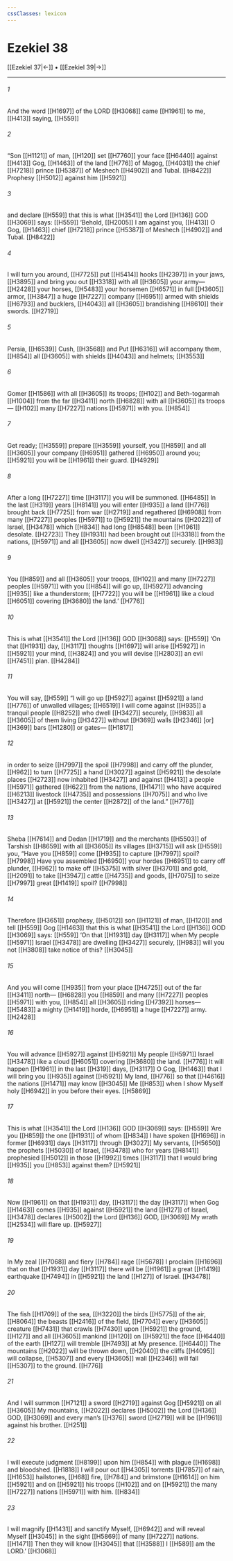 ```yaml
---
cssClasses: lexicon
---
```


# Ezekiel 38

[[Ezekiel 37|←]] • [[Ezekiel 39|→]]

---

###### 1
And the word [[H1697]] of the LORD [[H3068]] came [[H1961]] to me, [[H413]] saying, [[H559]]

###### 2
“Son [[H1121]] of man, [[H120]] set [[H7760]] your face [[H6440]] against [[H413]] Gog, [[H1463]] of the land [[H776]] of Magog, [[H4031]] the chief [[H7218]] prince [[H5387]] of Meshech [[H4902]] and Tubal. [[H8422]] Prophesy [[H5012]] against him [[H5921]]

###### 3
and declare [[H559]] that this is what [[H3541]] the Lord [[H136]] GOD [[H3069]] says: [[H559]] ‘Behold, [[H2005]] I am against you, [[H413]] O Gog, [[H1463]] chief [[H7218]] prince [[H5387]] of Meshech [[H4902]] and Tubal. [[H8422]]

###### 4
I will turn you around, [[H7725]] put [[H5414]] hooks [[H2397]] in your jaws, [[H3895]] and bring you out [[H3318]] with all [[H3605]] your army— [[H2428]] your horses, [[H5483]] your horsemen [[H6571]] in full [[H3605]] armor, [[H3847]] a huge [[H7227]] company [[H6951]] armed with shields [[H6793]] and bucklers, [[H4043]] all [[H3605]] brandishing [[H8610]] their swords. [[H2719]]

###### 5
Persia, [[H6539]] Cush, [[H3568]] and Put [[H6316]] will accompany them, [[H854]] all [[H3605]] with shields [[H4043]] and helmets; [[H3553]]

###### 6
Gomer [[H1586]] with all [[H3605]] its troops; [[H102]] and Beth-togarmah [[H1004]] from the far [[H3411]] north [[H6828]] with all [[H3605]] its troops— [[H102]] many [[H7227]] nations [[H5971]] with you. [[H854]]

###### 7
Get ready; [[H3559]] prepare [[H3559]] yourself,  you [[H859]] and all [[H3605]] your company [[H6951]] gathered [[H6950]] around you; [[H5921]] you will be [[H1961]] their guard. [[H4929]]

###### 8
After a long [[H7227]] time [[H3117]] you will be summoned. [[H6485]] In the last [[H319]] years [[H8141]] you will enter [[H935]] a land [[H776]] brought back [[H7725]] from war [[H2719]] and regathered [[H6908]] from many [[H7227]] peoples [[H5971]] to [[H5921]] the mountains [[H2022]] of Israel, [[H3478]] which [[H834]] had long [[H8548]] been [[H1961]] desolate. [[H2723]] They [[H1931]] had been brought out [[H3318]] from the nations, [[H5971]] and all [[H3605]] now dwell [[H3427]] securely. [[H983]]

###### 9
You [[H859]] and all [[H3605]] your troops, [[H102]] and many [[H7227]] peoples [[H5971]] with you [[H854]] will go up, [[H5927]] advancing [[H935]] like a thunderstorm; [[H7722]] you will be [[H1961]] like a cloud [[H6051]] covering [[H3680]] the land.’ [[H776]]

###### 10
This is what [[H3541]] the Lord [[H136]] GOD [[H3068]] says: [[H559]] ‘On that [[H1931]] day, [[H3117]] thoughts [[H1697]] will arise [[H5927]] in [[H5921]] your mind, [[H3824]] and you will devise [[H2803]] an evil [[H7451]] plan. [[H4284]]

###### 11
You will say, [[H559]] “I will go up [[H5927]] against [[H5921]] a land [[H776]] of unwalled villages; [[H6519]] I will come against [[H935]] a tranquil people [[H8252]] who dwell [[H3427]] securely, [[H983]] all [[H3605]] of them living [[H3427]] without [[H369]] walls [[H2346]] [or] [[H369]] bars [[H1280]] or gates— [[H1817]]

###### 12
in order to seize [[H7997]] the spoil [[H7998]] and carry off the plunder, [[H962]] to turn [[H7725]] a hand [[H3027]] against [[H5921]] the desolate places [[H2723]] now inhabited [[H3427]] and against [[H413]] a people [[H5971]] gathered [[H622]] from the nations, [[H1471]] who have acquired [[H6213]] livestock [[H4735]] and possessions [[H7075]] and who live [[H3427]] at [[H5921]] the center [[H2872]] of the land.” [[H776]]

###### 13
Sheba [[H7614]] and Dedan [[H1719]] and the merchants [[H5503]] of Tarshish [[H8659]] with all [[H3605]] its villages [[H3715]] will ask [[H559]] you,  “Have you [[H859]] come [[H935]] to capture [[H7997]] spoil? [[H7998]] Have you assembled [[H6950]] your hordes [[H6951]] to carry off plunder, [[H962]] to make off [[H5375]] with silver [[H3701]] and gold, [[H2091]] to take [[H3947]] cattle [[H4735]] and goods, [[H7075]] to seize [[H7997]] great [[H1419]] spoil? [[H7998]]

###### 14
Therefore [[H3651]] prophesy, [[H5012]] son [[H1121]] of man, [[H120]] and tell [[H559]] Gog [[H1463]] that this is what [[H3541]] the Lord [[H136]] GOD [[H3069]] says: [[H559]] ‘On that [[H1931]] day [[H3117]] when My people [[H5971]] Israel [[H3478]] are dwelling [[H3427]] securely, [[H983]] will you not [[H3808]] take notice of this? [[H3045]]

###### 15
And you will come [[H935]] from your place [[H4725]] out of the far [[H3411]] north— [[H6828]] you [[H859]] and many [[H7227]] peoples [[H5971]] with you, [[H854]] all [[H3605]] riding [[H7392]] horses— [[H5483]] a mighty [[H1419]] horde, [[H6951]] a huge [[H7227]] army. [[H2428]]

###### 16
You will advance [[H5927]] against [[H5921]] My people [[H5971]] Israel [[H3478]] like a cloud [[H6051]] covering [[H3680]] the land. [[H776]] It will happen [[H1961]] in the last [[H319]] days, [[H3117]] O Gog, [[H1463]] that I will bring you [[H935]] against [[H5921]] My land, [[H776]] so that [[H4616]] the nations [[H1471]] may know [[H3045]] Me [[H853]] when I show Myself holy [[H6942]] in you  before their eyes. [[H5869]]

###### 17
This is what [[H3541]] the Lord [[H136]] GOD [[H3069]] says: [[H559]] ‘Are you [[H859]] the one [[H1931]] of whom [[H834]] I have spoken [[H1696]] in former [[H6931]] days [[H3117]] through [[H3027]] My servants, [[H5650]] the prophets [[H5030]] of Israel, [[H3478]] who for years [[H8141]] prophesied [[H5012]] in those [[H1992]] times [[H3117]] that I would bring [[H935]] you [[H853]] against them? [[H5921]]

###### 18
Now [[H1961]] on that [[H1931]] day, [[H3117]] the day [[H3117]] when Gog [[H1463]] comes [[H935]] against [[H5921]] the land [[H127]] of Israel, [[H3478]] declares [[H5002]] the Lord [[H136]] GOD, [[H3069]] My wrath [[H2534]] will flare up. [[H5927]]

###### 19
In My zeal [[H7068]] and fiery [[H784]] rage [[H5678]] I proclaim [[H1696]] that on that [[H1931]] day [[H3117]] there will be [[H1961]] a great [[H1419]] earthquake [[H7494]] in [[H5921]] the land [[H127]] of Israel. [[H3478]]

###### 20
The fish [[H1709]] of the sea, [[H3220]] the birds [[H5775]] of the air, [[H8064]] the beasts [[H2416]] of the field, [[H7704]] every [[H3605]] creature [[H7431]] that crawls [[H7430]] upon [[H5921]] the ground, [[H127]] and all [[H3605]] mankind [[H120]] on [[H5921]] the face [[H6440]] of the earth [[H127]] will tremble [[H7493]] at My presence. [[H6440]] The mountains [[H2022]] will be thrown down, [[H2040]] the cliffs [[H4095]] will collapse, [[H5307]] and every [[H3605]] wall [[H2346]] will fall [[H5307]] to the ground. [[H776]]

###### 21
And I will summon [[H7121]] a sword [[H2719]] against Gog [[H5921]] on all [[H3605]] My mountains, [[H2022]] declares [[H5002]] the Lord [[H136]] GOD, [[H3069]] and every man’s [[H376]] sword [[H2719]] will be [[H1961]] against his brother. [[H251]]

###### 22
I will execute judgment [[H8199]] upon him [[H854]] with plague [[H1698]] and bloodshed. [[H1818]] I will pour out [[H4305]] torrents [[H7857]] of rain, [[H1653]] hailstones, [[H68]] fire, [[H784]] and brimstone [[H1614]] on him [[H5921]] and on [[H5921]] his troops [[H102]] and on [[H5921]] the many [[H7227]] nations [[H5971]] with him. [[H834]]

###### 23
I will magnify [[H1431]] and sanctify Myself, [[H6942]] and will reveal Myself [[H3045]] in the sight [[H5869]] of many [[H7227]] nations. [[H1471]] Then they will know [[H3045]] that [[H3588]] I [[H589]] am the LORD.’ [[H3068]]

